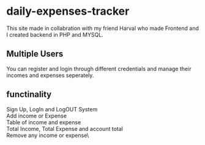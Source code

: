 # daily-expenses-tracker

This site made in collabration with my friend Harval who made Frontend and I created backend in PHP and MYSQL.

## Multiple Users
You can register and login through different credentials and manage their incomes and expenses seperately.

## functinality
Sign Up, LogIn and LogOUT System\
Add income or Expense\
Table of income and expense\
Total Income, Total Expense and account total\
Remove any income or expense\
